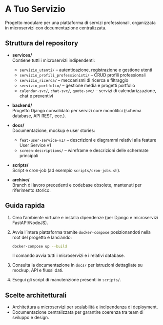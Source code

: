 # A Tuo Servizio

Progetto modulare per una piattaforma di servizi professionali, organizzata in microservizi con documentazione centralizzata.

## Struttura del repository

- **services/**  
  Contiene tutti i microservizi indipendenti:
  - `servizio_utenti/` – autenticazione, registrazione e gestione utenti  
  - `servizio_profili_professionisti/` – CRUD profili professionali  
  - `servizio_ricerca/` – meccanismi di ricerca e filtraggio  
  - `servizio_portfolio/` – gestione media e progetti portfolio  
  - `calendar-svc/`, `chat-svc/`, `quote-svc/` – servizi di calendarizzazione, chat e preventivi  

- **backend/**  
  Progetto Django consolidato per servizi core monolitici (schema database, API REST, ecc.).  

- **docs/**  
  Documentazione, mockup e user stories:
  - `feat-user-service-v1/` – descrizioni e diagrammi relativi alla feature User Service v1  
  - `screen-descriptions/` – wireframe e descrizioni delle schermate principali  

- **scripts/**  
  Script e cron-job (ad esempio `scripts/cron-jobs.sh`).  

- **archive/**  
  Branch di lavoro precedenti e codebase obsolete, mantenuti per riferimento storico.  

## Guida rapida

1. Crea l’ambiente virtuale e installa dipendenze (per Django e microservizi FastAPI/NodeJS).
2. Avvia l’intera piattaforma tramite `docker-compose` posizionandoti nella root del progetto e lanciando:

   ```bash
   docker-compose up --build
   ```

   Il comando avvia tutti i microservizi e i relativi database.
3. Consulta la documentazione in `docs/` per istruzioni dettagliate su mockup, API e flussi dati.
4. Esegui gli script di manutenzione presenti in `scripts/`.

## Scelte architetturali

- Architettura a microservizi per scalabilità e indipendenza di deployment.  
- Documentazione centralizzata per garantire coerenza tra team di sviluppo e design.
